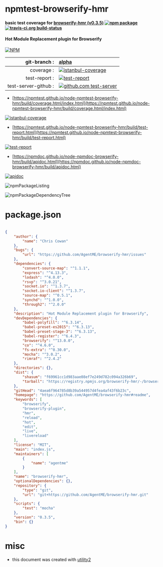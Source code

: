 # npmtest-browserify-hmr

#### basic test coverage for  [browserify-hmr (v0.3.5)](https://github.com/AgentME/browserify-hmr#readme)  [![npm package](https://img.shields.io/npm/v/npmtest-browserify-hmr.svg?style=flat-square)](https://www.npmjs.org/package/npmtest-browserify-hmr) [![travis-ci.org build-status](https://api.travis-ci.org/npmtest/node-npmtest-browserify-hmr.svg)](https://travis-ci.org/npmtest/node-npmtest-browserify-hmr)

#### Hot Module Replacement plugin for Browserify

[![NPM](https://nodei.co/npm/browserify-hmr.png?downloads=true&downloadRank=true&stars=true)](https://www.npmjs.com/package/browserify-hmr)

| git-branch : | [alpha](https://github.com/npmtest/node-npmtest-browserify-hmr/tree/alpha)|
|--:|:--|
| coverage : | [![istanbul-coverage](https://npmtest.github.io/node-npmtest-browserify-hmr/build/coverage.badge.svg)](https://npmtest.github.io/node-npmtest-browserify-hmr/build/coverage.html/index.html)|
| test-report : | [![test-report](https://npmtest.github.io/node-npmtest-browserify-hmr/build/test-report.badge.svg)](https://npmtest.github.io/node-npmtest-browserify-hmr/build/test-report.html)|
| test-server-github : | [![github.com test-server](https://npmtest.github.io/node-npmtest-browserify-hmr/GitHub-Mark-32px.png)](https://npmtest.github.io/node-npmtest-browserify-hmr/build/app/index.html) | | build-artifacts : | [![build-artifacts](https://npmtest.github.io/node-npmtest-browserify-hmr/glyphicons_144_folder_open.png)](https://github.com/npmtest/node-npmtest-browserify-hmr/tree/gh-pages/build)|

- [https://npmtest.github.io/node-npmtest-browserify-hmr/build/coverage.html/index.html](https://npmtest.github.io/node-npmtest-browserify-hmr/build/coverage.html/index.html)

[![istanbul-coverage](https://npmtest.github.io/node-npmtest-browserify-hmr/build/screenCapture.buildCi.browser.%252Ftmp%252Fbuild%252Fcoverage.lib.html.png)](https://npmtest.github.io/node-npmtest-browserify-hmr/build/coverage.html/index.html)

- [https://npmtest.github.io/node-npmtest-browserify-hmr/build/test-report.html](https://npmtest.github.io/node-npmtest-browserify-hmr/build/test-report.html)

[![test-report](https://npmtest.github.io/node-npmtest-browserify-hmr/build/screenCapture.buildCi.browser.%252Ftmp%252Fbuild%252Ftest-report.html.png)](https://npmtest.github.io/node-npmtest-browserify-hmr/build/test-report.html)

- [https://npmdoc.github.io/node-npmdoc-browserify-hmr/build/apidoc.html](https://npmdoc.github.io/node-npmdoc-browserify-hmr/build/apidoc.html)

[![apidoc](https://npmdoc.github.io/node-npmdoc-browserify-hmr/build/screenCapture.buildCi.browser.%252Ftmp%252Fbuild%252Fapidoc.html.png)](https://npmdoc.github.io/node-npmdoc-browserify-hmr/build/apidoc.html)

![npmPackageListing](https://npmtest.github.io/node-npmtest-browserify-hmr/build/screenCapture.npmPackageListing.svg)

![npmPackageDependencyTree](https://npmtest.github.io/node-npmtest-browserify-hmr/build/screenCapture.npmPackageDependencyTree.svg)



# package.json

```json

{
    "author": {
        "name": "Chris Cowan"
    },
    "bugs": {
        "url": "https://github.com/AgentME/browserify-hmr/issues"
    },
    "dependencies": {
        "convert-source-map": "^1.1.1",
        "express": "^4.13.3",
        "lodash": "^4.0.0",
        "rsvp": "^3.0.21",
        "socket.io": "^1.3.7",
        "socket.io-client": "^1.3.7",
        "source-map": "^0.5.1",
        "synchd": "^1.0.0",
        "through2": "^2.0.0"
    },
    "description": "Hot Module Replacement plugin for Browserify",
    "devDependencies": {
        "babel-polyfill": "^6.3.14",
        "babel-preset-es2015": "^6.3.13",
        "babel-preset-stage-3": "^6.3.13",
        "babel-register": "^6.4.3",
        "browserify": "^13.0.0",
        "co": "^4.6.0",
        "fs-extra": "^0.30.0",
        "mocha": "^3.0.2",
        "rimraf": "^2.4.2"
    },
    "directories": {},
    "dist": {
        "shasum": "f69961cc1d983aae08ef7e249d782c094a326b69",
        "tarball": "https://registry.npmjs.org/browserify-hmr/-/browserify-hmr-0.3.5.tgz"
    },
    "gitHead": "4aea6f964785d8b39a544957d4fea4af43f6b23c",
    "homepage": "https://github.com/AgentME/browserify-hmr#readme",
    "keywords": [
        "browserify",
        "browserify-plugin",
        "hmr",
        "reload",
        "hot",
        "edit",
        "live",
        "livereload"
    ],
    "license": "MIT",
    "main": "index.js",
    "maintainers": [
        {
            "name": "agentme"
        }
    ],
    "name": "browserify-hmr",
    "optionalDependencies": {},
    "repository": {
        "type": "git",
        "url": "git+https://github.com/AgentME/browserify-hmr.git"
    },
    "scripts": {
        "test": "mocha"
    },
    "version": "0.3.5",
    "bin": {}
}
```



# misc
- this document was created with [utility2](https://github.com/kaizhu256/node-utility2)
